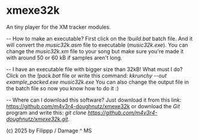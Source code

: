 # xmexe32k
An tiny player for the XM tracker modules.

-- How to make an executable?
First click on the *!build.bat* batch file.
And it will convert the *music32k.asm* file to executable (*music32k.exe*).
You can change the *music32k.xm* file to your song but make sure you're made it with around 50 or 60 kB if samples aren't long.

-- I have an executable file with bigger size than 32kB! What must I do?
Click on the *!pack.bat* file or write this command:
*kkrunchy --out example_packed.exe music32k.exe*
You can also change the output file in the batch file so now you know how to do it :)

-- Where can I download this software? Just download it from this link: https://github.com/m4v3r4-doughnutz/xmexe32k
or download the *Git* program and write this: *git clone https://github.com/m4v3r4-doughnutz/xmexe32k.git*.

(c) 2025 by Filippp / Damage ^ MS
